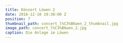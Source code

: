 ```yaml
---
title: Könzert Löwen 2
date: 2016-12-10 19:38:00 Z
position: 7
thumbnail_path: concert_l%C3%B6wen_2_thumbnail.jpg
image_path: concert_l%C3%B6wen_2.jpg
caption: Die Anlage im Löwen
---
```


